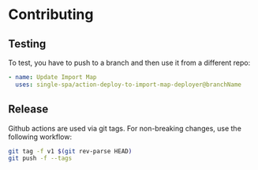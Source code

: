 # Contributing

## Testing

To test, you have to push to a branch and then use it from a different repo:

```yml
- name: Update Import Map
  uses: single-spa/action-deploy-to-import-map-deployer@branchName
```

## Release

Github actions are used via git tags. For non-breaking changes, use the following workflow:

```sh
git tag -f v1 $(git rev-parse HEAD)
git push -f --tags
```
